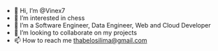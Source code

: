 - 👋 Hi, I’m @Vinex7
- 👀 I’m interested in chess
- 🌱 I’m a Software Engineer, Data Engineer, Web and Cloud Developer
- 💞️ I’m looking to collaborate on my projects
- 📫 How to reach me thabelosilima@gmail.com

<!---
Vinex7/Vinex7 is a ✨ special ✨ repository because its `README.md` (this file) appears on your GitHub profile.
You can click the Preview link to take a look at your changes.
--->
